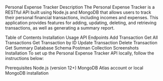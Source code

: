 Personal Expense Tracker
Description
The Personal Expense Tracker is a RESTful API built using Node.js and MongoDB that allows users to track their personal financial transactions, including incomes and expenses. This application provides features for adding, updating, deleting, and retrieving transactions, as well as generating a summary report.

Table of Contents
Installation
Usage
API Endpoints
Add Transaction
Get All Transactions
Get Transaction by ID
Update Transaction
Delete Transaction
Get Summary
Database Schema
Postman Collection
Screenshots
Installation
To set up the Personal Expense Tracker API locally, follow the instructions below:

Prerequisites
Node.js (version 12+)
MongoDB Atlas account or local MongoDB installation
